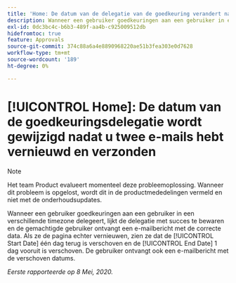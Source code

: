```yaml
---
title: 'Home: De datum van de delegatie van de goedkeuring verandert na verfrissen en het verzenden van twee e-mails'
description: Wanneer een gebruiker goedkeuringen aan een gebruiker in een verschillende timezone delegeert, lijkt de delegatie met succes te bewaren en de gemachtigde gebruiker ontvangt een e-mailbericht met de correcte data. Nochtans, als zij de pagina verfrissen, zien zij dat de Datum van het Begin 1 dag is verschoven en de Datum van het Eind één dag vooruit is verschoven, en de gebruiker ontvangt ook een ander e-mailbericht met de verschoven data.
exl-id: 0dc3bc4c-b6b3-489f-aa4b-c925009512db
hidefromtoc: true
feature: Approvals
source-git-commit: 374c88a6a4e8890968220ae51b3fea303e0d7628
workflow-type: tm+mt
source-wordcount: '189'
ht-degree: 0%

---
```


# [!UICONTROL Home]: De datum van de goedkeuringsdelegatie wordt gewijzigd nadat u twee e-mails hebt vernieuwd en verzonden

>[!NOTE]
>
>Het team Product evalueert momenteel deze probleemoplossing. Wanneer dit probleem is opgelost, wordt dit in de productmededelingen vermeld en niet met de onderhoudsupdates.

Wanneer een gebruiker goedkeuringen aan een gebruiker in een verschillende timezone delegeert, lijkt de delegatie met succes te bewaren en de gemachtigde gebruiker ontvangt een e-mailbericht met de correcte data. Als ze de pagina echter vernieuwen, zien ze dat de [!UICONTROL Start Date] één dag terug is verschoven en de [!UICONTROL End Date] 1 dag vooruit is verschoven. De gebruiker ontvangt ook een e-mailbericht met de verschoven datums.


_Eerste rapporteerde op 8 Mei, 2020._
